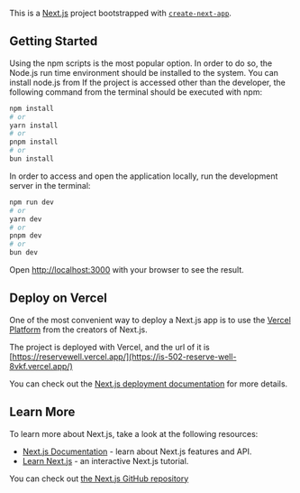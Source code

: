 This is a [Next.js](https://nextjs.org/) project bootstrapped with [`create-next-app`](https://github.com/vercel/next.js/tree/canary/packages/create-next-app).

## Getting Started

Using the npm scripts is the most popular option. In order to do so, the Node.js run time environment should be installed to the system.
You can install node.js from
If the project is accessed other than the developer, the following command from the terminal should be executed with npm:

```bash
npm install
# or
yarn install
# or
pnpm install
# or
bun install
```

In order to access and open the application locally, run the development server in the terminal:

```bash
npm run dev
# or
yarn dev
# or
pnpm dev
# or
bun dev
```

Open [http://localhost:3000](http://localhost:3000) with your browser to see the result.

## Deploy on Vercel

One of the most convenient way to deploy a Next.js app is to use the [Vercel Platform](https://vercel.com/new?utm_medium=default-template&filter=next.js&utm_source=create-next-app&utm_campaign=create-next-app-readme) from the creators of Next.js.

The project is deployed with Vercel, and the url of it is [https://reservewell.vercel.app/](https://is-502-reserve-well-8vkf.vercel.app/)

You can check out the [Next.js deployment documentation](https://nextjs.org/docs/deployment) for more details.

## Learn More

To learn more about Next.js, take a look at the following resources:

- [Next.js Documentation](https://nextjs.org/docs) - learn about Next.js features and API.
- [Learn Next.js](https://nextjs.org/learn) - an interactive Next.js tutorial.

You can check out [the Next.js GitHub repository](https://github.com/vercel/next.js/)
